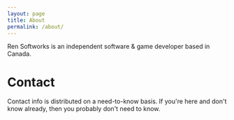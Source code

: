 ```yaml
---
layout: page
title: About
permalink: /about/
---
```


Ren Softworks is an independent software & game developer based in Canada.

# Contact

Contact info is distributed on a need-to-know basis. If you're here and don't know already, then you probably don't need to know.
